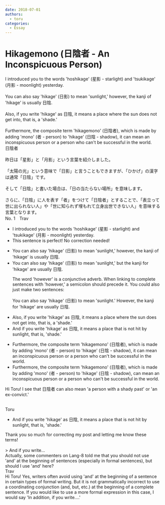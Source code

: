 ```yaml
---
date: 2018-07-01
authors:
  - toru
categories:
  - Essay
---
```


<h1 id="subject_show">Hikagemono (日陰者 - An Inconspicuous Person)</h1>
<div class="date" hidden>Jul 1, 2018 18:50</div>
<div id="post"><div id="body_show_ori">
I introduced you to the words 'hoshikage' (星影 - starlight) and 'tsukikage' (月影 - moonlight) yesterday.<br/><br/>You can also say 'hikage' (日影) to mean 'sunlight,' however, the kanji of 'hikage' is usually 日陰.<br/><br/>Also, if you write 'hikage' as 日陰, it means a place where the sun does not get into, that is, a 'shade.'<br/><br/>Furthermore, the composite term 'hikagemono' (日陰者), which is made by adding 'mono' (者 - person) to 'hikage' (日陰 - shadow), it can mean an inconspicuous person or a person who can't be successful in the world.
</div></div>

<!-- more -->

<div id="post_ja"><div id="body_show_mo">
日陰者<br/><br/>昨日は「星影」と「月影」という言葉を紹介しました。<br/><br/>「太陽の光」という意味で「日影」と言うこともできますが、「ひかげ」の漢字は通常「日陰」です。<br/><br/>そして「日陰」と書いた場合は、「日の当たらない場所」を意味します。<br/><br/>さらに、「日陰」に人を表す「者」をつけて「日陰者」とすることで、「表立って世に出られない人」や「世に知られず埋もれて立身出世できない人」を意味する言葉となります。
</div></div>
<div id="block"><div class="first_name"> No. 1　<span class="just_name">Trav</span></div><div id="block2">
<ul class="correction_field">
<li class="incorrect">I introduced you to the words 'hoshikage' (星影 - starlight) and 'tsukikage' (月影 - moonlight) yesterday.</li>
<li class="corrected perfect">This sentence is perfect! No correction needed!</li>
</ul>
<ul class="correction_field">
<li class="incorrect">You can also say 'hikage' (日影) to mean 'sunlight,' however, the kanji of 'hikage' is usually 日陰.</li>
<li class="corrected correct">
You can also say 'hikage' (日影) to mean 'sunlight<span class="f_blue">,</span>' <span class="f_blue">but</span> the kanji <span class="f_blue">for</span> 'hikage' <span class="f_blue">are</span> usually 日陰.
<p class="correction_comment">The word 'however' is a conjunctive adverb.  When linking to complete sentences with 'however,' a semicolon should precede it.  You could also just make two sentences:<br/><br/>You can also say 'hikage' (日影) to mean 'sunlight.'  However, the kanji for 'hikage' are usually 日陰.</p>
</li>
</ul>
<ul class="correction_field">
<li class="incorrect">Also, if you write 'hikage' as 日陰, it means a place where the sun does not get into, that is, a 'shade.'</li>
<li class="corrected correct">
<span class="f_blue">And </span>if you write 'hikage' as 日陰, it means a place <span class="f_blue">that is not hit by</span> sun<span class="f_blue">light</span>, that is, 'shade.'
</li>
</ul>
<ul class="correction_field">
<li class="incorrect">Furthermore, the composite term 'hikagemono' (日陰者), which is made by adding 'mono' (者 - person) to 'hikage' (日陰 - shadow), it can mean an inconspicuous person or a person who can't be successful in the world.</li>
<li class="corrected correct">
Furthermore, the composite term 'hikagemono' (日陰者), which is made by adding 'mono' (者 - person) to 'hikage' (日陰 - shadow), can mean an inconspicuous person or a person who can't be successful in the world.
</li>
</ul>
<p class="comment_small">
 Hi Toru!  I see that 日陰者 can also mean 'a person with a shady past' or 'an ex-convict.'
 <br/>
 <br/>
</p>

</div><div class="name"><span class="just_name">Toru</span><br><div class="quote_field"><ul class="correction_field">
<li class="corrected correct">
<span class="f_blue">And </span>if you write 'hikage' as 日陰, it means a place <span class="f_blue">that is not hit by</span> sun<span class="f_blue">light</span>, that is, 'shade.'
</li>
</ul></div>
Thank you so much for correcting my post and letting me know these terms!<br/><br/>&gt; And if you write...<br/>Actually, some commenters on Lang-8 told me that you should not use 'and' at the beginning of sentences (especially in formal sentences), but should I use 'and' here?
</div>
<div class="name"><span class="just_name">Trav</span><br>
Hi Toru!  Yes, writers often avoid using 'and' at the beginning of a sentence in certain types of formal writing.  But it is not grammatically incorrect to use a coordinating conjunction (and, but, etc.) at the beginning of a complete sentence.  If you would like to use a more formal expression in this case, I would say 'In addition, if you write....'
</div>
</div>
